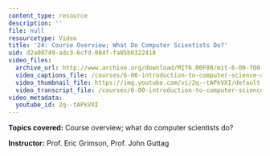 ```yaml
---
content_type: resource
description: ''
file: null
resourcetype: Video
title: '24: Course Overview; What Do Computer Scientists Do?'
uid: d2a08749-adc3-6cfd-084f-fa85b0322418
video_files:
  archive_url: http://www.archive.org/download/MIT6.00F08/mit-6-00-f08-lec24_300k.mp4
  video_captions_file: /courses/6-00-introduction-to-computer-science-and-programming-fall-2008/48718398389d5157bc1639ff200ea81c_2q--tAPkVXI.vtt
  video_thumbnail_file: https://img.youtube.com/vi/2q--tAPkVXI/default.jpg
  video_transcript_file: /courses/6-00-introduction-to-computer-science-and-programming-fall-2008/15ce6b0794a29c7cf36b081efd5da7e2_2q--tAPkVXI.pdf
video_metadata:
  youtube_id: 2q--tAPkVXI
---
```


**Topics covered:** Course overview; what do computer scientists do?

**Instructor:** Prof. Eric Grimson, Prof. John Guttag